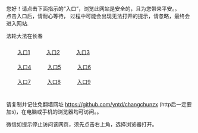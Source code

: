 您好！请点击下面指示的“入口”，浏览此网站是安全的，且为您带来平安。。 <br/>
点击入口后，请耐心等待， 过程中可能会出现无法打开的提示，请忽略，最终会进入网站. </br>

法轮大法在长春<br/>
<div style="padding:10px"><a style="margin:20px" target="_blank" href="https://d2hj4rquyezwq.cloudfront.net/2Qpsp?ysdfwz" id="ccLink1" rel="nofollow">入口1</a> <a target="_blank" style="margin:20px" href="https://d1ywbhn57ezh7y.cloudfront.net/2Qpsp?ukwfmz" id="ccLink2" rel="nofollow">入口2</a> <a style="margin:20px" target="_blank" href="https://d3c5ys3mbrgacl.cloudfront.net/2Qpsp?yjmzonan" id="ccLink3" rel="nofollow">入口3</a></div>

<div style="padding:10px" ><a style="margin:20px" target="_blank" href="https://d2hj4rquyezwq.cloudfront.net/2Qpsp?ysdfwz" id="ccLink4" rel="nofollow">入口4</a> <a style="margin:20px" href="https://d1ywbhn57ezh7y.cloudfront.net/2Qpsp?ukwfmz" target="_blank" id="ccLink5" rel="nofollow">入口5</a> <a style="margin:20px" href="https://d3c5ys3mbrgacl.cloudfront.net/2Qpsp?yjmzonan" target="_blank" id="ccLink6" rel="nofollow">入口6</a></div>

<div style="padding:10px"><a style="margin:20px" target="_blank" href="https://d2hj4rquyezwq.cloudfront.net/2Qpsp?ysdfwz" id="ccLink7" rel="nofollow">入口7</a> <a style="margin:20px" href="https://d1ywbhn57ezh7y.cloudfront.net/2Qpsp?ukwfmz" target="_blank" id="ccLink8" rel="nofollow">入口8</a> <a style="margin:20px" target="_blank" href="https://d3c5ys3mbrgacl.cloudfront.net/2Qpsp?yjmzonan" id="ccLink9" rel="nofollow">入口9</a></div>

<br/>



请复制并记住免翻墙网址 https://github.com/yntd/changchunzx (http后一定要加s)，在电脑或手机的浏览器均可访问。。<br/>

微信如提示停止访问该网页，须先点击右上角，选择浏览器打开。

